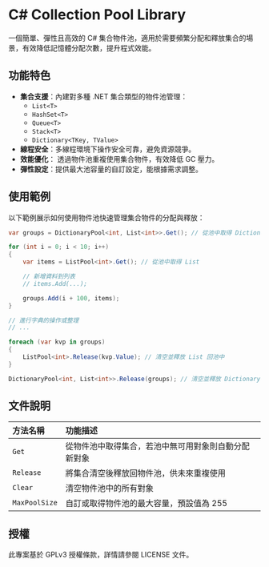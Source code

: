 # C# Collection Pool Library

一個簡單、彈性且高效的 C# 集合物件池，適用於需要頻繁分配和釋放集合的場景，有效降低記憶體分配次數，提升程式效能。

## 功能特色

- **集合支援**：內建對多種 .NET 集合類型的物件池管理：
    - `List<T>`
    - `HashSet<T>`
    - `Queue<T>`
    - `Stack<T>`
    - `Dictionary<TKey, TValue>`
- **線程安全**：多線程環境下操作安全可靠，避免資源競爭。
- **效能優化**： 透過物件池重複使用集合物件，有效降低 GC 壓力。
- **彈性設定**：提供最大池容量的自訂設定，能根據需求調整。

## 使用範例

以下範例展示如何使用物件池快速管理集合物件的分配與釋放：

```csharp
var groups = DictionaryPool<int, List<int>>.Get(); // 從池中取得 Dictionary

for (int i = 0; i < 10; i++)
{
    var items = ListPool<int>.Get(); // 從池中取得 List

    // 新增資料到列表
    // items.Add(...);

    groups.Add(i + 100, items);
}

// 進行字典的操作或整理
// ...

foreach (var kvp in groups)
{
    ListPool<int>.Release(kvp.Value); // 清空並釋放 List 回池中
}

DictionaryPool<int, List<int>>.Release(groups); // 清空並釋放 Dictionary 回池中
```

## 文件說明
| 方法名稱 | 功能描述 |
| :----- | :----- |
| `Get` | 從物件池中取得集合，若池中無可用對象則自動分配新對象 |
| `Release` | 將集合清空後釋放回物件池，供未來重複使用 |
| `Clear` | 清空物件池中的所有對象 |
| `MaxPoolSize` | 自訂或取得物件池的最大容量，預設值為 255 |

## 授權

此專案基於 GPLv3 授權條款，詳情請參閱 LICENSE 文件。